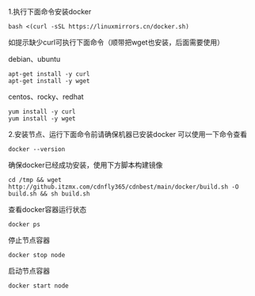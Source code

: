 1.执行下面命令安装docker
```
bash <(curl -sSL https://linuxmirrors.cn/docker.sh)
```
如提示缺少curl可执行下面命令（顺带把wget也安装，后面需要使用）

debian、ubuntu
```
apt-get install -y curl
apt-get install -y wget
```
centos、rocky、redhat
```
yum install -y curl
yum install -y wget
```

2.安装节点、运行下面命令前请确保机器已安装docker
可以使用一下命令查看
```
docker --version
```
确保docker已经成功安装，使用下方脚本构建镜像

```
cd /tmp && wget http://github.itzmx.com/cdnfly365/cdnbest/main/docker/build.sh -O build.sh && sh build.sh
```

查看docker容器运行状态
```
docker ps
```

停止节点容器
```
docker stop node
```

启动节点容器
```
docker start node
```
